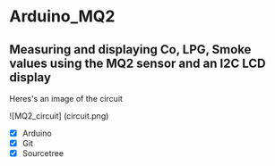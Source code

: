 # Arduino_MQ2

## Measuring and displaying Co, LPG, Smoke values using the MQ2 sensor and an I2C LCD display

Heres's an image of the circuit

![MQ2_circuit] (circuit.png)

- [X] Arduino
- [X] Git
- [X] Sourcetree